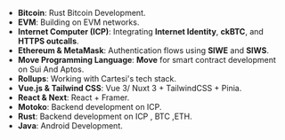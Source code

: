 - **Bitcoin**: Rust Bitcoin Development.
- **EVM**: Building on EVM  networks.
- **Internet Computer (ICP)**: Integrating **Internet Identity**, **ckBTC**, and **HTTPS outcalls**.  
- **Ethereum & MetaMask**: Authentication flows using **SIWE** and **SIWS**.  
- **Move Programming Language**: **Move** for smart contract development on Sui And Aptos.  
- **Rollups**: Working with Cartesi's tech stack.  
- **Vue.js & Tailwind CSS**: Vue 3/ Nuxt 3 + TailwindCSS + Pinia.
- **React & Next**: React + Framer.
- **Motoko**: Backend development on ICP.
- **Rust**: Backend development on ICP , BTC ,ETH.
- **Java**: Android Development.

<!--p><img align="left" src="https://github-readme-stats.vercel.app/api/top-langs?username=cosmasken&show_icons=true&locale=en&layout=compact" alt="cosmasken" /></p-->


